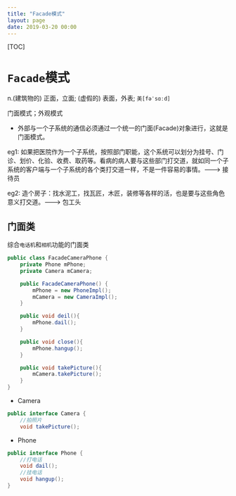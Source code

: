 ```yaml
---
title: "Facade模式"
layout: page
date: 2019-03-20 00:00
---
```


[TOC]

# `Facade`模式

n.(建筑物的) 正面，立面; (虚假的) 表面，外表; `美[fəˈsɑːd]`

门面模式；外观模式

* 外部与一个子系统的通信必须通过一个统一的门面(Facade)对象进行，这就是门面模式。

eg1: 如果把医院作为一个子系统，按照部门职能，这个系统可以划分为挂号、门诊、划价、化验、收费、取药等。看病的病人要与这些部门打交道，就如同一个子系统的客户端与一个子系统的各个类打交道一样，不是一件容易的事情。---> 接待员

eg2: 造个房子：找水泥工，找瓦匠，木匠，装修等各样的活，也是要与这些角色意义打交道。---> 包工头

## 门面类

综合`电话机`和`相机`功能的门面类

```java
public class FacadeCameraPhone {
    private Phone mPhone;
    private Camera mCamera;

    public FacadeCameraPhone() {
        mPhone = new PhoneImpl();
        mCamera = new CameraImpl();
    }

    public void deil(){
        mPhone.dail();
    }

    public void close(){
        mPhone.hangup();
    }

    public void takePicture(){
        mCamera.takePicture();
    }
}
```

* Camera

```java
public interface Camera {
    //拍照片
    void takePicture();

```

* Phone

```java
public interface Phone {
    //打电话
    void dail();
    //挂电话
    void hangup();
}
```
